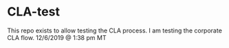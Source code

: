 # CLA-test
This repo exists to allow testing the CLA process. 
I am testing the corporate CLA flow. 12/6/2019 @ 1:38 pm MT

